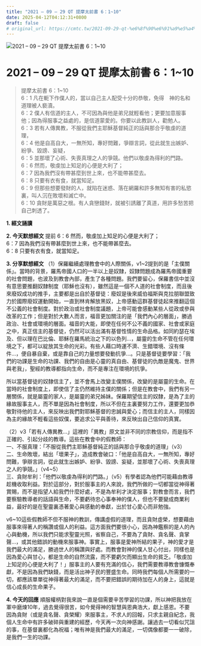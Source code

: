 ```yaml
---
title: "2021 – 09 – 29 QT 提摩太前書 6：1~10"
date: 2025-04-12T04:12:31+0800
draft: false
# original_url: https://cmtc.tw/2021-09-29-qt-%e6%8f%90%e6%91%a9%e5%a4%aa%e5%89%8d%e6%9b%b8-6%ef%bc%9a110
---
```


![2021 – 09 – 29 QT 提摩太前書 6：1\~10](/images/qt.jpg   "2021 – 09 – 29 QT 提摩太前書 6：1\~10")

# 2021 – 09 – 29 QT 提摩太前書 6：1\~10

> 提摩太前書 6：1\~10  
> 6：1 凡在軛下作僕人的，當以自己主人配受十分的恭敬，免得　神的名和道理被人褻瀆。  
> 6：2 僕人有信道的主人，不可因為與他是弟兄就輕看他；更要加意服事他；因為得服事之益處的，是信道蒙愛的。你要以此教訓人，勸勉人。  
> 6：3 若有人傳異教，不服從我們主耶穌基督純正的話與那合乎敬虔的道理，  
> 6：4 他是自高自大，一無所知，專好問難，爭辯言詞，從此就生出嫉妒、紛爭、毀謗、妄疑，  
> 6：5 並那壞了心術、失喪真理之人的爭競。他們以敬虔為得利的門路。  
> 6：6 然而，敬虔加上知足的心便是大利了；  
> 6：7 因為我們沒有帶甚麼到世上來，也不能帶甚麼去。  
> 6：8 只要有衣有食，就當知足。  
> 6：9 但那些想要發財的人，就陷在迷惑、落在網羅和許多無知有害的私慾裏，叫人沉在敗壞和滅亡中。  
> 6：10 貪財是萬惡之根。有人貪戀錢財，就被引誘離了真道，用許多愁苦把自己刺透了。

**1. 經文誦讀**

**2.  今天默想經文**
提前 6：6 然而，敬虔加上知足的心便是大利了；  
6：7 因為我們沒有帶甚麼到世上來，也不能帶甚麼去。  
6：8 只要有衣有食，就當知足。

**3. 分享默想經文**
（1）保羅繼續處理教會中的人際關係，v1\~2提到的是「主僕關係」。當時的背景，羅馬帝國人口的一半以上是奴隸，奴隸問題成為羅馬帝國重要的社會問題，也波及到教會內部，產生了各種問題。我們要留心，保羅書信中並沒有意思要推翻奴隸制度（耶穌也沒有），雖然這是一個不人道的社會制度，而且後來廢奴成功的推手，主要都是出自於基督徒：廢奴是後來威伯福斯與克拉朋聯盟致力於國際廢奴運動開始，一直到林肯解放黑奴，上帝感動這群基督徒起來推翻這個不公義的社會制度。對於政治或社會制度議題，上帝可能會感動某些人從政或參與改革的工作；但是對於大數人而言，福音更加關注的是「我們內心的層面」，勝過政治、社會或環境的層面。福音的大能，即使在任何不公不義的國家、社會或家庭之中，真正信主的基督徒，仍然可以活出滿有基督性情的生命品格。如同約瑟在埃及、但以理在巴比倫、耶穌在羅馬統治之下的以色列…，屬靈的生命不管在任何環境之下，都可以綻放其生命的光彩。有些人藉口時運不濟、生錯環境、沒有條件…，便自暴自棄，或是靠自己的力量想要發動抗爭…。只是基督徒要學習：「我們的功課是生命的功課、我們的自由是心靈的真自由、基督徒的仇敵是魔鬼、世界與老我」，聖經的教導都指向生命，而不是專注在環境的抗爭。

所以當基督徒的奴隸信主了，並不會馬上改變主僕關係，改變的是屬靈的生命。在當時的社會制度上，即使信了主仍然維持主僕的關係；但是在教會中，我們有另一層關係，就是屬靈的家人，是屬靈的弟兄姊妹。保羅期望信主的奴隸，是為了主的緣故服事主人，而不單是因為社會制度，所以不但在主裏要努力工作，還要更加恭敬對待他的主人，來反映出我們對耶穌基督的忠誠與愛心；而信主的主人，同樣因為主的緣故不輕看這些奴僕，要追求公平與善待，來反映出自己信仰的真實。

（2）v3「若有人傳異教…」這裡的「異教」原文並非不同的宗教信仰，而是指不正確的、引起分歧的教導。這些在教會中的假教師：  
一、不服真理：「不服從我們主耶穌基督純正的話與那合乎敬虔的道理」（v3）  
二、生命敗壞，結出「壞果子」，造成教會破口：「他是自高自大，一無所知，專好問難，爭辯言詞，從此就生出嫉妒、紛爭、毀謗、妄疑，並那壞了心術、失喪真理之人的爭競。」（v4\~5）  
三、貪財牟利：「他們以敬虔為得利的門路。」（v5）有學者認為他們可能藉由教導趁機收取利益。對於這部分，對於服事主的人來說，我們所做的一切都當從神得著賞賜，而不是指望人給我們什麼好處，不是為牟利才決定服事；對教會而言，我們要察驗教導者的話語與生命，不要虧待忠心事奉神的僕人，但也不要變成商業利益，最好的是在聖靈裏憑著愛心與感動的奉獻，出於甘心愛心而非勉強。

v6\~10這些假教師不但不服神的教訓，傳講虛假的道理，而且貪財虛榮，想要藉由服事來得著人的稱讚或個人的利益。這方面我們要很小心，因為神鑑察的是人的內心與動機，所以我們只能求聖靈光照，省察自己，不要為了貪財、貪名聲、貪掌聲…，或其他錯誤的動機來服事神。事實上，服事是愛神所結的果子，神的愛才是我們最大的滿足，勝過世人的稱讚與好處。而教會對神的僕人甘心付出，同樣也是因為愛心與甘心，都是生命的自然流露，而不要虧欠而顯出生命的貧乏。「敬虔加上知足的心便是大利了！」服事主的人要有充滿的信心，我們需要教導教會慷慨奉獻，不是因為我們缺錢，而是活出神子民的豐盛生命。同時我們每個人所需要的一切，都應該單單從神得著最大的滿足，而不要把錯誤的期待加在人的身上，這就是信心成長的生命果子。

**4. 今天的回應**
順服權柄對我來說一直是個需要辛苦學習的功課，所以神把我放在軍中磨煉10年，過去覺得很苦，如今覺得神的智慧與恩典浩大，獻上感恩。不要因為貪財（或是貪名聲、貪榮耀）來服事主，不求人的回報，只求主親自紀念，我個人生命中有許多破碎與重建的經歷，今天再一次向神感謝。讓過去一切看似咒詛的事，在基督裏都化為祝福；唯有神是我們最大的滿足，一切偶像都要一一破除，是我們一生的功課。
